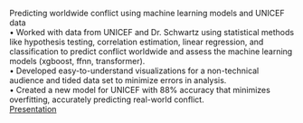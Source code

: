 Predicting worldwide conflict using machine learning models and UNICEF data
<br>
•	Worked with data from UNICEF and Dr. Schwartz using statistical methods like hypothesis testing, correlation estimation, linear regression, and classification to predict conflict worldwide and assess the machine learning models (xgboost, ffnn, transformer). 
<br>
•	Developed easy-to-understand visualizations for a non-technical audience and tided data set to minimize errors in analysis.
<br>
•	Created a new model for UNICEF with 88% accuracy that minimizes overfitting, accurately predicting real-world conflict.
<br>
[Presentation](https://docs.google.com/presentation/d/1kqbKRHzn8D_2RaJfOq5yddIZbCazrGa7/edit#slide=id.p1)
